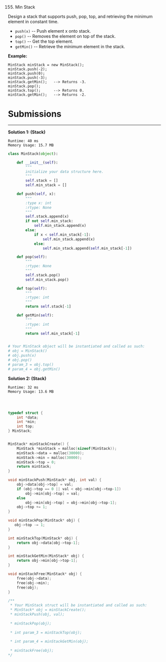 155. Min Stack

Design a stack that supports push, pop, top, and retrieving the minimum element in constant time.

* `push(x)` -- Push element x onto stack.
* `pop()` -- Removes the element on top of the stack.
* `top()` -- Get the top element.
* `getMin()` -- Retrieve the minimum element in the stack.
 

**Example:**
```
MinStack minStack = new MinStack();
minStack.push(-2);
minStack.push(0);
minStack.push(-3);
minStack.getMin();   --> Returns -3.
minStack.pop();
minStack.top();      --> Returns 0.
minStack.getMin();   --> Returns -2.
```

# Submissions
---
**Solution 1: (Stack)**
```
Runtime: 40 ms
Memory Usage: 15.7 MB
```
```python
class MinStack(object):

    def __init__(self):
        """
        initialize your data structure here.
        """
        self.stack = []
        self.min_stack = []

    def push(self, x):
        """
        :type x: int
        :rtype: None
        """
        self.stack.append(x)
        if not self.min_stack:
            self.min_stack.append(x)
        else:
            if x < self.min_stack[-1]:
                self.min_stack.append(x)
            else:
                self.min_stack.append(self.min_stack[-1])

    def pop(self):
        """
        :rtype: None
        """
        self.stack.pop()
        self.min_stack.pop()

    def top(self):
        """
        :rtype: int
        """
        return self.stack[-1]

    def getMin(self):
        """
        :rtype: int
        """
        return self.min_stack[-1]


# Your MinStack object will be instantiated and called as such:
# obj = MinStack()
# obj.push(x)
# obj.pop()
# param_3 = obj.top()
# param_4 = obj.getMin()
```

**Solution 2: (Stack)**
```
Runtime: 32 ms
Memory Usage: 13.6 MB
```
```c



typedef struct {
    int *data;
    int *min;
    int top;
} MinStack;


MinStack* minStackCreate() {
    MinStack *minStack = malloc(sizeof(MinStack));
    minStack->data = malloc(30000);
    minStack->min = malloc(30000);
    minStack->top = 0;
    return minStack;
}

void minStackPush(MinStack* obj, int val) {
    obj->data[obj->top] = val;
    if (obj->top == 0 || val < obj->min[obj->top-1])
        obj->min[obj->top] = val;
    else
        obj->min[obj->top] = obj->min[obj->top-1];
    obj->top += 1;
}

void minStackPop(MinStack* obj) {
   obj->top -= 1;
}

int minStackTop(MinStack* obj) {
    return obj->data[obj->top-1];
}

int minStackGetMin(MinStack* obj) {
    return obj->min[obj->top-1];
}

void minStackFree(MinStack* obj) {
    free(obj->data);
    free(obj->min);
    free(obj);
}

/**
 * Your MinStack struct will be instantiated and called as such:
 * MinStack* obj = minStackCreate();
 * minStackPush(obj, val);
 
 * minStackPop(obj);
 
 * int param_3 = minStackTop(obj);
 
 * int param_4 = minStackGetMin(obj);
 
 * minStackFree(obj);
*/
```
